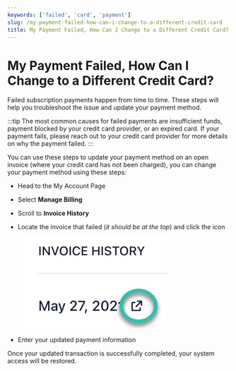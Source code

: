 ```yaml
---
keywords: ['failed', 'card', 'payment']
slug: /my-payment-failed-how-can-i-change-to-a-different-credit-card
title: My Payment Failed, How Can I Change to a Different Credit Card?
---
```

# My Payment Failed, How Can I Change to a Different Credit Card?

Failed subscription payments happen from time to time. These steps will help you troubleshoot the issue and update your payment method.

:::tip
The most common causes for failed payments are insufficient funds, payment blocked by your credit card provider, or an expired card. If your payment fails, please reach out to your credit card provider for more details on why the payment failed.
:::

You can use these steps to update your payment method on an open invoice (where your credit card has not been charged), you can change your payment method using these steps:

- Head to the My Account Page

- Select **Manage Billing**

- Scroll to **Invoice History**

- Locate the invoice that failed (*it should be at the top*) and click the icon

    ![](../assets/20250430121458849389.png)

- Enter your updated payment information

Once your updated transaction is successfully completed, your system access will be restored.